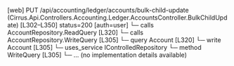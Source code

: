 [web] PUT /api/accounting/ledger/accounts/bulk-child-update  (Cirrus.Api.Controllers.Accounting.Ledger.AccountsController.BulkChildUpdate)  [L302–L350] status=200 [auth=user]
  └─ calls AccountRepository.ReadQuery [L320]
  └─ calls AccountRepository.WriteQuery [L305]
  └─ query Account [L320]
  └─ write Account [L305]
  └─ uses_service IControlledRepository<Account>
    └─ method WriteQuery [L305]
      └─ ... (no implementation details available)

